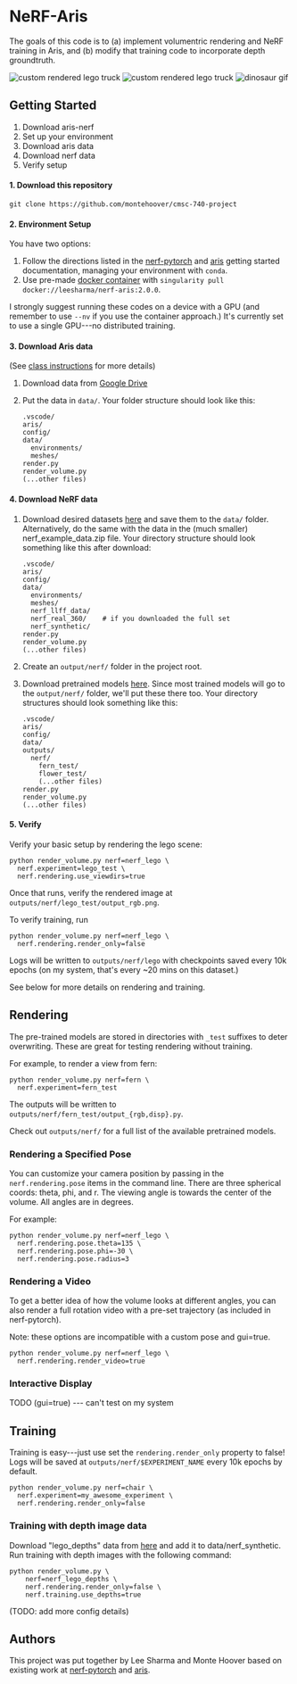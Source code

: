 # NeRF-Aris

The goals of this code is to (a) implement volumentric rendering and NeRF training
in Aris, and (b) modify that training code to incorporate depth groundtruth.

![custom rendered lego truck](docs/output_rgb.png)
![custom rendered lego truck](docs/output_disp.png)
![dinosaur gif](docs/horns.gif)

## Getting Started

1. Download aris-nerf
2. Set up your environment
3. Download aris data
4. Download nerf data
5. Verify setup

#### 1. Download this repository

```
git clone https://github.com/montehoover/cmsc-740-project
```

#### 2. Environment Setup

You have two options:
  1. Follow the directions listed in the [nerf-pytorch][nerf] and [aris][aris]
     getting started documentation, managing your environment with `conda`.
  2. Use pre-made [docker container][docker] with `singularity pull docker://leesharma/nerf-aris:2.0.0`.

  [nerf]: https://github.com/yenchenlin/nerf-pytorch
  [aris]: https://cmsc740-fall22.github.io/assignment1.md.html
  [docker]: https://hub.docker.com/r/leesharma/nerf-aris

I strongly suggest running these codes on a device with a GPU (and remember to
use `--nv` if you use the container approach.) It's currently set to use a single
GPU---no distributed training.

#### 3. Download Aris data

(See [class instructions][aris] for more details)

1. Download data from [Google Drive](https://drive.google.com/file/d/1E4bdOgKh4r8o94plEn68HpNRod1W9wMd/view?usp=sharing)
2. Put the data in `data/`. Your folder structure should look like this:

    ```
    .vscode/
    aris/
    config/
    data/
      environments/
      meshes/
    render.py
    render_volume.py
    (...other files)
    ```

#### 4. Download NeRF data

1. Download desired datasets [here](https://drive.google.com/drive/folders/128yBriW1IG_3NJ5Rp7APSTZsJqdJdfc1)
   and save them to the `data/` folder. Alternatively, do the same with the data
   in the (much smaller) nerf_example_data.zip file. Your directory structure should look
   something like this after download:

    ```
    .vscode/
    aris/
    config/
    data/
      environments/
      meshes/
      nerf_llff_data/
      nerf_real_360/    # if you downloaded the full set
      nerf_synthetic/
    render.py
    render_volume.py
    (...other files)
    ```

2. Create an `output/nerf/` folder in the project root.
3. Download pretrained models [here](https://drive.google.com/drive/folders/1jIr8dkvefrQmv737fFm2isiT6tqpbTbv).
   Since most trained models will go to the `output/nerf/` folder, we'll put
   these there too. Your directory structures should look something like this:

    ```
    .vscode/
    aris/
    config/
    data/
    outputs/
      nerf/
        fern_test/
        flower_test/
        (...other files)
    render.py
    render_volume.py
    (...other files)
    ```

#### 5. Verify

Verify your basic setup by rendering the lego scene:

```
python render_volume.py nerf=nerf_lego \
  nerf.experiment=lego_test \
  nerf.rendering.use_viewdirs=true
```

Once that runs, verify the rendered image at `outputs/nerf/lego_test/output_rgb.png`.

To verify training, run

```
python render_volume.py nerf=nerf_lego \
  nerf.rendering.render_only=false
```

Logs will be written to `outputs/nerf/lego` with checkpoints saved every 10k
epochs (on my system, that's every ~20 mins on this dataset.)

See below for more details on rendering and training.


## Rendering

The pre-trained models are stored in directories with `_test` suffixes to
deter overwriting. These are great for testing rendering without training.

For example, to render a view from fern:

```
python render_volume.py nerf=fern \
  nerf.experiment=fern_test
```

The outputs will be written to `outputs/nerf/fern_test/output_{rgb,disp}.py`.

Check out `outputs/nerf/` for a full list of the available pretrained models.

### Rendering a Specified Pose

You can customize your camera position by passing in the `nerf.rendering.pose`
items in the command line. There are three spherical coords: theta, phi, and r.
The viewing angle is towards the center of the volume. All angles are in degrees.

For example:

```
python render_volume.py nerf=nerf_lego \
  nerf.rendering.pose.theta=135 \
  nerf.rendering.pose.phi=-30 \
  nerf.rendering.pose.radius=3
```

### Rendering a Video

To get a better idea of how the volume looks at different angles, you can also
render a full rotation video with a pre-set trajectory (as included in
nerf-pytorch).

Note: these options are incompatible with a custom pose and gui=true.

```
python render_volume.py nerf=nerf_lego \
  nerf.rendering.render_video=true
```

### Interactive Display

TODO (gui=true) --- can't test on my system


## Training

Training is easy---just use set the `rendering.render_only` property to false!
Logs will be saved at `outputs/nerf/$EXPERIMENT_NAME` every 10k epochs by default.

```
python render_volume.py nerf=chair \
  nerf.experiment=my_awesome_experiment \
  nerf.rendering.render_only=false
```

### Training with depth image data

Download "lego_depths" data from [here](https://drive.google.com/drive/folders/1egZ6y1ECzKpcQRzJz6yDTmQ7qYzb0wtL?usp=share_link) and add it to data/nerf_synthetic. Run training with depth images with the following command:

```
python render_volume.py \
    nerf=nerf_lego_depths \
    nerf.rendering.render_only=false \
    nerf.training.use_depths=true
```


(TODO: add more config details)

## Authors

This project was put together by Lee Sharma and Monte Hoover based on existing
work at [nerf-pytorch](https://github.com/yenchenlin/nerf-pytorch) and
[aris](https://github.com/CMSC740-Fall22/aris-renderer-student).
